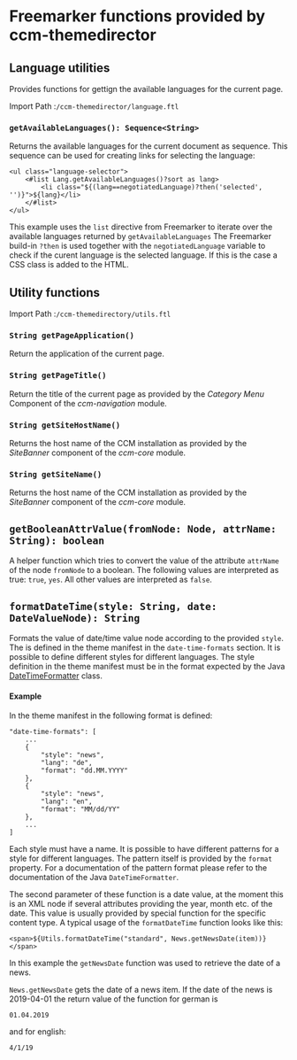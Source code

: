 # Freemarker functions provided by ccm-themedirector

## Language utilities

Provides functions for gettign the available languages for the current page.

Import Path
    :`/ccm-themedirector/language.ftl`


### `getAvailableLanguages(): Sequence<String> `

Returns the available languages for the current document as sequence. This 
sequence can be used for creating links for selecting the language:

    <ul class="language-selector">
        <#list Lang.getAvailableLanguages()?sort as lang>
            <li class="${(lang==negotiatedLanguage)?then('selected', '')}">${lang}</li>
        </#list>
    </ul>

This example uses the `list` directive from Freemarker to iterate over the available languages returned by `getAvailableLanguages` The Freemarker build-in `?then` is used together with the `negotiatedLanguage` variable to
check if the curent language is the selected language. If this is the case 
a CSS class is added to the HTML. 

## Utility functions

Import Path
    :`/ccm-themedirectory/utils.ftl`

### `String getPageApplication()`

Return the application of the current page.

### `String getPageTitle()`

Return the title of the current page as provided by the 
_Category Menu_ Component of the _ccm-navigation_ module. 

### `String getSiteHostName()`

Returns the host name of the CCM installation as provided by the 
_SiteBanner_ component of the _ccm-core_ module.

### `String getSiteName()`

Returns the host name of the CCM installation as provided by the 
_SiteBanner_ component of the _ccm-core_ module.

## `getBooleanAttrValue(fromNode: Node, attrName: String): boolean`

A helper function which tries to convert the value of the attribute `attrName` of the node `fromNode` to a boolean. The following values 
are interpreted as true: `true`, `yes`. All other values are interpreted
as `false`.

## `formatDateTime(style: String, date: DateValueNode): String`

Formats the value of date/time value node according to the provided
`style`. The is defined in the theme manifest in the `date-time-formats` 
section. It is possible to define different styles for different languages. 
The style definition in the theme manifest must be in the format expected by the Java 
[DateTimeFormatter](https://docs.oracle.com/javase/8/docs/api/index.html?java/time/format/DateTimeFormatter.html) class.



#### Example

In the theme manifest in the following format is defined:

    "date-time-formats": [
        ...
        {
            "style": "news",
            "lang": "de",
            "format": "dd.MM.YYYY"
        },
        {
            "style": "news",
            "lang": "en",
            "format": "MM/dd/YY"
        },
        ...
    ]

Each style must have a name. It is possible to have different patterns
for a style for different languages. The pattern itself is provided by the `format` property. For a documentation of the pattern format 
please refer to the documentation of the Java `DateTimeFormatter`.

The second parameter of these function is a date value, at the moment 
this is an XML node if several attributes providing the year, month etc. of the date. This value is usually provided by special function
for the specific content type. A typical usage of the `formatDateTime`
function looks like this:

    <span>${Utils.formatDateTime("standard", News.getNewsDate(item))}</span>

In this example the `getNewsDate` function was used to retrieve the date of a news.

`News.getNewsDate` gets the date of a news item. If the date of the news is 
2019-04-01 the return value of the function for german is

    01.04.2019

and for english:

    4/1/19



